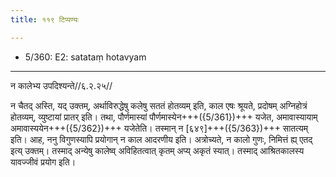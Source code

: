 ```yaml
---
title: ११९ टिप्पण्यः

---
```

- 5/360: E2: satataṃ hotavyam

____________________________________________


न कालेभ्य उपदिश्यन्ते//६.२.२५//

न चैतद् अस्ति, यद् उक्तम्, अर्थाविरुद्धेषु कलेषु सततं होतव्यम् इति, काल एषः श्रूयते, प्रदोषम् अग्निहोत्रं होतव्यम्, व्युष्टायां प्रातर् इति। तथा, पौर्णमास्यां पौर्णमास्येन+++({5/361})+++ यजेत, अमावास्यायाम् अमावास्ययेन+++({5/362})+++ यजेतेति। तस्मान् न [६४९]+++({5/363})+++ सातत्यम् इति। आह, ननु विगुणस्यापि प्रयोगान् न काल आदरणीय इति। अत्रोच्यते, न कालो गुणः, निमित्तं ह्य् एतद् इत्य् उक्तम्। तस्माद् अन्येषु कालेष्व् अविहितत्वात् कृतम् अप्य् अकृतं स्यात्। तस्माद् आश्रितकालस्य यावज्जीवं प्रयोग इति।
